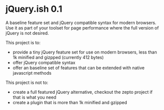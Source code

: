 jQuery.ish 0.1
=========

A baseline feature set and jQuery compatible syntax for modern browsers. Use it as part of your toolset for page performance where the full version of jQuery is not desired.

This project is to:

- provide a tiny jQuery feature set for use on modern browsers, less than 1k minified and gizpped (currently 412 bytes)
- offer jQuery compatible syntax
- offer an baseline set of features that can be extended with native javascript methods


This project is not to:

- create a full featured jQuery alternative, checkout the zepto project if that is what you need
- create a plugin that is more than 1k minified and gzipped